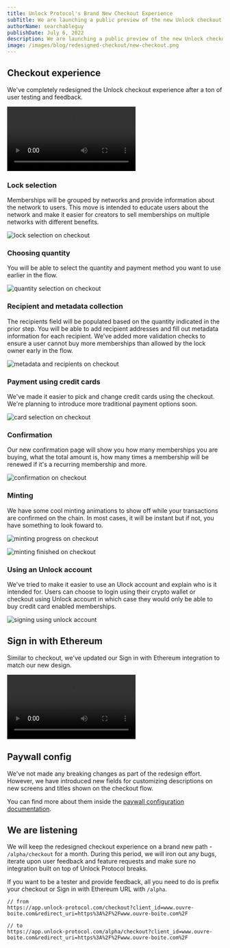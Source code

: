 ```yaml
---
title: Unlock Protocol's Brand New Checkout Experience
subTitle: We are launching a public preview of the new Unlock checkout experience.
authorName: searchableguy
publishDate: July 6, 2022
description: We are launching a public preview of the new Unlock checkout experience.
image: /images/blog/redesigned-checkout/new-checkout.png
---
```


## Checkout experience

We've completely redesigned the Unlock checkout experience after a ton of user testing and feedback.

<video controls autoplay>
  <source src="/images/blog/redesigned-checkout/checkout-experience.mp4" type="video/mp4">
</video>

### Lock selection

Memberships will be grouped by networks and provide information about the network to users. This move is intended to educate users about the network and make it easier for creators to sell memberships on multiple networks with different benefits.

![lock selection on checkout](/images/blog/redesigned-checkout/new-checkout.png)

### Choosing quantity

You will be able to select the quantity and payment method you want to use earlier in the flow.

![quantity selection on checkout](/images/blog/redesigned-checkout/new-checkout-quantity.jpg)

### Recipient and metadata collection

The recipients field will be populated based on the quantity indicated in the prior step. You will be able to add recipient addresses and fill out metadata information for each recipient. We've added more validation checks to ensure a user cannot buy more memberships than allowed by the lock owner early in the flow.

![metadata and recipients on checkout](/images/blog/redesigned-checkout/new-checkout-metadata.png)

### Payment using credit cards

We've made it easier to pick and change credit cards using the checkout. We're planning to introduce more traditional payment options soon.

![card selection on checkout](/images/blog/redesigned-checkout/new-checkout-add-card.png)

### Confirmation

Our new confirmation page will show you how many memberships you are buying, what the total amount is, how many times a membership will be renewed if it's a recurring membership and more.

![confirmation on checkout](/images/blog/redesigned-checkout/new-checkout-confirmation.png)

### Minting

We have some cool minting animations to show off while your transactions are confirmed on the chain. In most cases, it will be instant but if not, you have something to look foward to.

![minting progress on checkout](/images/blog/redesigned-checkout/new-checkout-minting.png)

![minting finished on checkout](/images/blog/redesigned-checkout/new-checkout-finished.png)

### Using an Unlock account

We've tried to make it easier to use an Ulock account and explain who is it intended for. Users can choose to login using their crypto wallet or checkout using Unlock account in which case they would only be able to buy credit card enabled memberships.

![signing using unlock account](/images/blog/redesigned-checkout/new-checkout-unlock-account.png)

## Sign in with Ethereum

Similar to checkout, we've updated our Sign in with Ethereum integration to match our new design.

<video controls autoplay>
  <source src="/images/blog/redesigned-checkout/sign-in-with-ethereum.mp4" type="video/mp4">
</video>

## Paywall config

We've not made any breaking changes as part of the redesign effort. However, we have introduced new fields for customizing descriptions on new screens and titles shown on the checkout flow.

You can find more about them inside the [paywall configuration documentation](https://docs.unlock-protocol.com/tools/paywall/configuring-checkout).

## We are listening

We will keep the redesigned checkout experience on a brand new path - `/alpha/checkout` for a month. During this period, we will iron out any bugs, iterate upon user feedback and feature requests and make sure no integration built on top of Unlock Protocol breaks.

If you want to be a tester and provide feedback, all you need to do is prefix your checkout or Sign in with Ethereum URL with `/alpha`.

```
// from
https://app.unlock-protocol.com/checkout?client_id=www.ouvre-boite.com&redirect_uri=https%3A%2F%2Fwww.ouvre-boite.com%2F

// to
https://app.unlock-protocol.com/alpha/checkout?client_id=www.ouvre-boite.com&redirect_uri=https%3A%2F%2Fwww.ouvre-boite.com%2F
```
